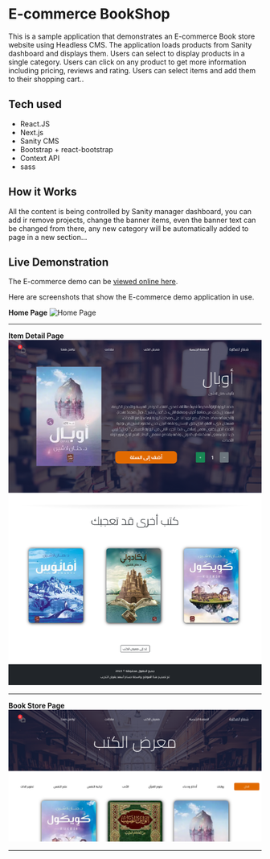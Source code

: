 # E-commerce BookShop

This is a sample application that demonstrates an E-commerce Book store website using Headless CMS. The application loads
products from Sanity dashboard and displays them. Users can select to display products in a single category. Users can
click on any product to get more information including pricing, reviews and rating. Users can select items and
add them to their shopping cart..

## Tech used

- React.JS
- Next.js
- Sanity CMS
- Bootstrap + react-bootstrap
- Context API
- sass

## How it Works

All the content is being controlled by Sanity manager dashboard, you can add ir remove projects, change the banner items, even the banner text can be changed from there, any new category will be automatically added to page in a new section...

## Live Demonstration

The E-commerce demo can be [viewed online here](https://tech-e-commerce-one.vercel.app/).

Here are screenshots that show the E-commerce demo application in use.

**Home Page**
![Home Page](/public/screenshots/homePage.png)

---

**Item Detail Page**
![Item Detail](/public/screenshots/bookPage.png)

---

**Book Store Page**
![Item Detail](/public/screenshots/store.png)

---
